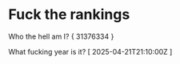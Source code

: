 # Fuck the rankings

Who the hell am I?
{ 31376334 }

What fucking year is it?
[ 2025-04-21T21:10:00Z ]
